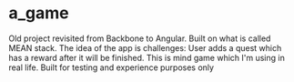 # a_game

Old project revisited from Backbone to Angular. Built on what is called MEAN stack. 
The idea of the app is challenges: User adds a quest which has a reward after it will be finished. 
This is mind game which I'm using in real life.
Built for testing and experience purposes only

